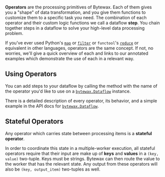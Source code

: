**Operators** are the processing primitives of Bytewax.
Each of them gives you a "shape" of data transformation, and you give them functions to customize them to a specific task you need.
The combination of each operator and their custom logic functions we call a dataflow **step**.
You chain together steps in a dataflow to solve your high-level data processing problem.

If you've ever used Python's [`map`](https://docs.python.org/3/library/functions.html#map) or [`filter`](https://docs.python.org/3/library/functions.html#filter) or `functool`'s [`reduce`](https://docs.python.org/3/library/functools.html#functools.reduce) or equivalent in other languages, operators are the same concept.
If not, no worries, we'll give a quick overview of each and links to our annotated examples which demonstrate the use of each in a relevant way.

## Using Operators

You can add steps to your dataflow by calling the method with the name of the operator you'd like to use on a [`bytewax.Dataflow`](/apidocs#bytewax.Dataflow) instance.

There is a detailed description of every operator, its behavior, and a simple example in the API docs for [`bytewax.Dataflow`](/apidocs#bytewax.Dataflow).

## Stateful Operators

Any operator which carries state between processing items is a
**stateful operator**.

In order to coordinate this state in a multiple-worker execution, all
stateful operators require that their input are make up of **keys**
and **values** in a `(key, value)` two-tuple. Keys must be
strings. Bytewax can then route the value to the worker that has the
relevant state. Any output from these operators will also be `(key,
output_item)` two-tuples as well.
